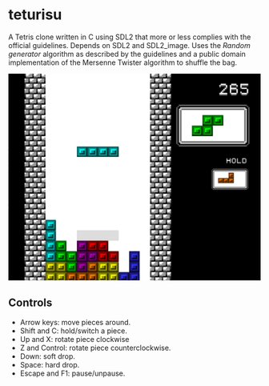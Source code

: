 # teturisu
A Tetris clone written in C using SDL2 that more or less complies with the official guidelines.
Depends on SDL2 and SDL2_image. Uses the _Random generator_ algorithm as described by the guidelines and a public domain implementation of the Mersenne Twister algorithm to shuffle the bag.

![Screenshot](https://raw.githubusercontent.com/tjohnman/teturisu/master/assets/screenshot.png)

## Controls
- Arrow keys: move pieces around.
- Shift and C: hold/switch a piece.
- Up and X: rotate piece clockwise
- Z and Control: rotate piece counterclockwise.
- Down: soft drop.
- Space: hard drop.
- Escape and F1: pause/unpause.